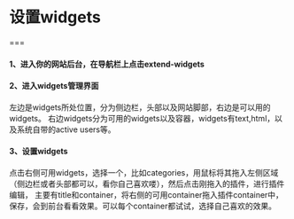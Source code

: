 # 设置widgets
===

#### 1、进入你的网站后台，在导航栏上点击extend-widgets
#### 2、进入widgets管理界面
左边是widgets所处位置，分为侧边栏，头部以及网站脚部，右边是可以用的widgets。
右边widgets分为可用的widgets以及容器，widgets有text,html，以及系统自带的active users等。
#### 3、设置widgets
点击右侧可用widgets，选择一个，比如categories，用鼠标将其拖入左侧区域（侧边栏或者头部都可以，看你自己喜欢喽），然后点击刚拖入的插件，进行插件编辑，
主要有title和container，将右侧的可用container拖入插件container中，保存，会到前台看看效果。可以每个container都试试，选择自己喜欢的效果。

